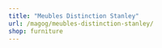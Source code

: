 ```yaml
---
title: "Meubles Distinction Stanley"
url: /magog/meubles-distinction-stanley/
shop: furniture
---
```

